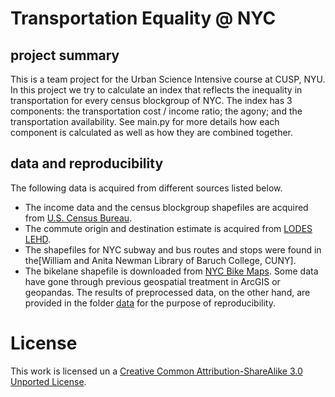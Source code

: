# Transportation Equality @ NYC
## project summary
This is a team project for the Urban Science Intensive course at CUSP, NYU. In this project we try to calculate an index that reflects the inequality in transportation for every census blockgroup of NYC. The index has 3 components: the transportation cost / income ratio; the agony; and the transportation availability. See main.py for more details how each component is calculated as well as how they are combined together.
## data and reproducibility
The following data is acquired from different sources listed below.
- The income data and the census blockgroup shapefiles are acquired from [U.S. Census Bureau](http://www.census.gov/).
- The commute origin and destination estimate is acquired from [LODES LEHD](http://lehd.ces.census.gov/data/lodes/LODES7/LODESTechDoc7.0.pdf).
- The shapefiles for NYC subway and bus routes and stops were found in the[William and Anita Newman Library of Baruch College, CUNY].
- The bikelane shapefile is downloaded from [NYC Bike Maps](http://www.nycbikemaps.com/maps/manhattan-bike-map/).
Some data have gone through previous geospatial treatment in ArcGIS or geopandas. The results of preprocessed data, on the other hand, are provided in the folder [data](https://github.com/Elixeus/transportEqualityNYC/tree/master/data) for the purpose of reproducibility.
# License
This work is licensed un a [Creative Common Attribution-ShareAlike 3.0 Unported License](http://creativecommons.org/licenses/by-sa/3.0/).
